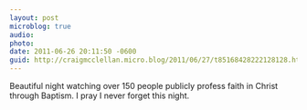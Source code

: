 ```yaml
---
layout: post
microblog: true
audio: 
photo: 
date: 2011-06-26 20:11:50 -0600
guid: http://craigmcclellan.micro.blog/2011/06/27/t85168428222128128.html
---
```

Beautiful night watching over 150 people publicly profess faith in Christ through Baptism. I pray I never forget this night.
